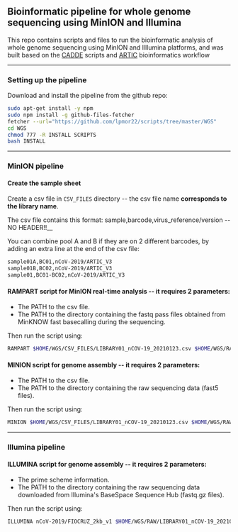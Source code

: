 ## Bioinformatic pipeline for whole genome sequencing using MinION and Illumina

This repo contains scripts and files to run the bioinformatic analysis of whole genome sequencing using MinION and Illlumina platforms, and was built based on the [CADDE](https://www.caddecentre.org/) scripts and [ARTIC](https://artic.network/) bioinformatics workflow

---

### Setting up the pipeline

Download and install the pipeline from the github repo:

```sh
sudo apt-get install -y npm
sudo npm install -g github-files-fetcher
fetcher --url="https://github.com/lpmor22/scripts/tree/master/WGS"
cd WGS
chmod 777 -R INSTALL SCRIPTS
bash INSTALL
```

---

### MinION pipeline

#### Create the sample sheet

Create a csv file in ``CSV_FILES`` directory -- the csv file name **corresponds to the library name**.
	
The csv file contains this format: sample,barcode,virus_reference/version -- NO HEADER!!__
	
You can combine pool A and B if they are on 2 different barcodes, by adding an extra line at the end of the csv file:
```sh
sample01A,BC01,nCoV-2019/ARTIC_V3
sample01B,BC02,nCoV-2019/ARTIC_V3
sample01,BC01-BC02,nCoV-2019/ARTIC_V3
```

#### RAMPART script for MinION real-time analysis -- it requires 2 parameters:

- The PATH to the csv file.
- The PATH to the directory containing the fastq pass files obtained from MinKNOW fast basecalling during the sequencing.

Then run the script using:

```sh
RAMPART $HOME/WGS/CSV_FILES/LIBRARY01_nCOV-19_20210123.csv $HOME/WGS/RAW/LIBRARY01_nCOV-19_20210123/../fastq_pass
```

#### MINION script for genome assembly -- it requires 2 parameters:

- The PATH to the csv file.
- The PATH to the directory containing the raw sequencing data (fast5 files).

Then run the script using:

```sh
MINION $HOME/WGS/CSV_FILES/LIBRARY01_nCOV-19_20210123.csv $HOME/WGS/RAW/LIBRARY01_nCOV-19_20210123 
```

---

### Illumina pipeline

#### ILLUMINA script for genome assembly -- it requires 2 parameters:

- The prime scheme information.
- The PATH to the directory containing the raw sequencing data downloaded from Illumina's BaseSpace Sequence Hub (fastq.gz files).

Then run the script using:

```sh
ILLUMINA nCoV-2019/FIOCRUZ_2kb_v1 $HOME/WGS/RAW/LIBRARY01_nCOV-19_20210123 
```